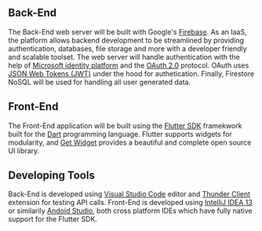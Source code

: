## Back-End

The Back-End web server will be built with Google's [Firebase](https://firebase.google.com/). As an IaaS, the platform allows backend development to be streamlined by providing authentication, databases, file storage and more with a developer friendly and scalable toolset. The web server will handle authentication with the help of [Microsoft identity platform](https://docs.microsoft.com/en-us/azure/active-directory/develop/active-directory-v2-protocols) and the [OAuth 2.0](https://oauth.net/2/) protocol. OAuth uses [JSON Web Tokens (JWT)](https://jwt.io/) under the hood for authetication. Finally, Firestore NoSQL will be used for handling all user generated data.

## Front-End

The Front-End application will be built using the [Flutter SDK](https://flutter.dev/) framekwork built for the [Dart](https://dart.dev/) programming language. Flutter supports widgets for modularity, and [Get Widget](https://www.getwidget.dev/) provides a beautiful and complete open source UI library.


## Developing Tools

Back-End is developed using [Visual Studio Code](https://code.visualstudio.com/) editor and [Thunder Client](https://www.thunderclient.com/) extension for testing API calls.
Front-End is developed using [IntelliJ IDEA 13](https://www.jetbrains.com/idea/) or similarily [Andoid Studio](https://developer.android.com/studio), both cross platform IDEs which have fully native support for the Flutter SDK. 
